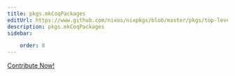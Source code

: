 ```yaml
---
title: pkgs.mkCoqPackages
editUrl: https://www.github.com/nixos/nixpkgs/blob/master/pkgs/top-level/coq-packages.nix#L167C19
description: pkgs.mkCoqPackages
sidebar:

    order: 8
---
```


<a href="https://www.github.com/nixos/nixpkgs/blob/master/pkgs/top-level/coq-packages.nix#L167C19">Contribute Now!</a>



